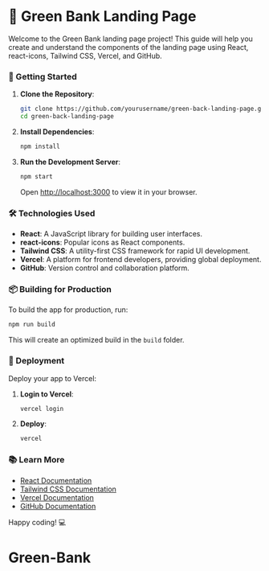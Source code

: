 # 🌿 Green Bank Landing Page

Welcome to the Green Bank landing page project! This guide will help you create and understand the components of the landing page using React, react-icons, Tailwind CSS, Vercel, and GitHub.

### 🚀 Getting Started

1. **Clone the Repository**: 
    ```bash
    git clone https://github.com/yourusername/green-back-landing-page.git
    cd green-back-landing-page
    ```

2. **Install Dependencies**:
    ```bash
    npm install
    ```

3. **Run the Development Server**:
    ```bash
    npm start
    ```
    Open [http://localhost:3000](http://localhost:3000) to view it in your browser.

### 🛠️ Technologies Used

- **React**: A JavaScript library for building user interfaces.
- **react-icons**: Popular icons as React components.
- **Tailwind CSS**: A utility-first CSS framework for rapid UI development.
- **Vercel**: A platform for frontend developers, providing global deployment.
- **GitHub**: Version control and collaboration platform.

### 📦 Building for Production

To build the app for production, run:
```bash
npm run build
```
This will create an optimized build in the `build` folder.

### 🚀 Deployment

Deploy your app to Vercel:
1. **Login to Vercel**: 
    ```bash
    vercel login
    ```
2. **Deploy**:
    ```bash
    vercel
    ```

### 📚 Learn More

- [React Documentation](https://reactjs.org/)
- [Tailwind CSS Documentation](https://tailwindcss.com/docs)
- [Vercel Documentation](https://vercel.com/docs)
- [GitHub Documentation](https://docs.github.com/)

Happy coding! 💻

# Green-Bank
